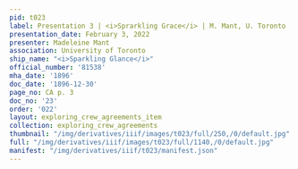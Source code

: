 ```yaml
---
pid: t023
label: Presentation 3 | <i>Sprarkling Grace</i> | M. Mant, U. Toronto | 23
presentation_date: February 3, 2022
presenter: Madeleine Mant
association: University of Toronto
ship_name: "<i>Sparkling Glance</i>"
official_number: '81538'
mha_date: '1896'
doc_date: '1896-12-30'
page_no: CA p. 3
doc_no: '23'
order: '022'
layout: exploring_crew_agreements_item
collection: exploring_crew_agreements
thumbnail: "/img/derivatives/iiif/images/t023/full/250,/0/default.jpg"
full: "/img/derivatives/iiif/images/t023/full/1140,/0/default.jpg"
manifest: "/img/derivatives/iiif/t023/manifest.json"
---
```

